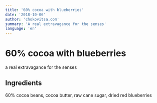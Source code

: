 ```yaml
---
title: '60% cocoa with blueberries'
date: '2018-10-06'
author: 'chokovitsa.com'
summary: 'A real extravagance for the senses'
language: 'en'
---
```


# 60% cocoa with blueberries

a real extravagance for the senses

## Ingredients

60% cocoa beans, cocoa butter, raw cane sugar, dried red blueberries
